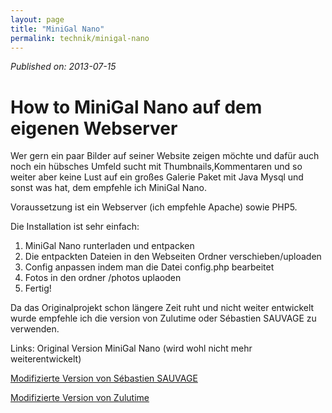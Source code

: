 ```yaml
---
layout: page
title: "MiniGal Nano"
permalink: technik/minigal-nano
---
```

*Published on: 2013-07-15*

# How to MiniGal Nano auf dem eigenen Webserver

Wer gern ein paar Bilder auf seiner Website zeigen möchte und dafür auch noch ein hübsches Umfeld sucht mit Thumbnails,Kommentaren und so weiter aber keine Lust auf ein großes Galerie Paket mit Java Mysql und sonst was hat, dem empfehle ich MiniGal Nano.

Voraussetzung ist ein Webserver (ich empfehle Apache) sowie PHP5.

Die Installation ist sehr einfach:
1. MiniGal Nano runterladen und entpacken
2. Die entpackten Dateien in den Webseiten Ordner verschieben/uploaden
3. Config anpassen indem man die Datei config.php bearbeitet
4. Fotos in den ordner /photos uplaoden
5. Fertig!

Da das Originalprojekt schon längere Zeit ruht und nicht weiter entwickelt wurde empfehle ich die version von Zulutime oder Sébastien SAUVAGE zu verwenden.


Links:
Original Version MiniGal Nano (wird wohl nicht mehr weiterentwickelt)

[Modifizierte Version von Sébastien SAUVAGE](https://sebsauvage.net/wiki/doku.php?id=minigal_nano_en)

[Modifizierte Version von Zulutime](http://nano.zulutime.net/nano-releases/)
